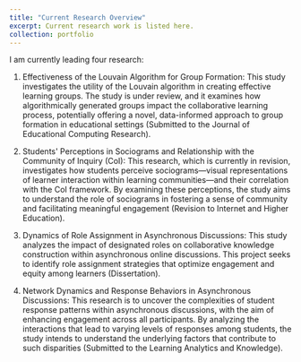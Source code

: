 ```yaml
---
title: "Current Research Overview"
excerpt: Current research work is listed here.
collection: portfolio
---
```


I am currently leading four research:

1.	Effectiveness of the Louvain Algorithm for Group Formation: This study investigates the utility of the Louvain algorithm in creating effective learning groups. The study is under review, and it examines how algorithmically generated groups impact the collaborative learning process, potentially offering a novel, data-informed approach to group formation in educational settings (Submitted to the Journal of Educational Computing Research). 

2.	Students' Perceptions in Sociograms and Relationship with the Community of Inquiry (CoI): This research, which is currently in revision, investigates how students perceive sociograms—visual representations of learner interaction within learning communities—and their correlation with the CoI framework. By examining these perceptions, the study aims to understand the role of sociograms in fostering a sense of community and facilitating meaningful engagement (Revision to Internet and Higher Education).

3.	Dynamics of Role Assignment in Asynchronous Discussions: This study analyzes the impact of designated roles on collaborative knowledge construction within asynchronous online discussions. This project seeks to identify role assignment strategies that optimize engagement and equity among learners (Dissertation).

4.	Network Dynamics and Response Behaviors in Asynchronous Discussions: This research is to uncover the complexities of student response patterns within asynchronous discussions, with the aim of enhancing engagement across all participants. By analyzing the interactions that lead to varying levels of responses among students, the study intends to understand the underlying factors that contribute to such disparities (Submitted to the Learning Analytics and Knowledge). 


  

